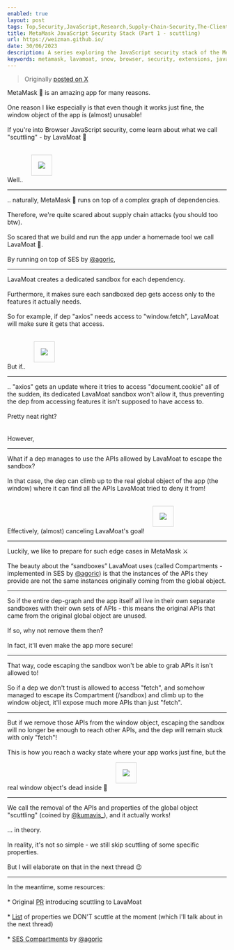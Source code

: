 ```yaml
---
enabled: true
layout: post
tags: Top,Security,JavaScript,Research,Supply-Chain-Security,The-Client-Side,Browser,MetaMask,LavaMoat,Web3,Featured-on-X
title: MetaMask JavaScript Security Stack (Part 1 - scuttling)
url: https://weizman.github.io/
date: 30/06/2023
description: A series exploring the JavaScript security stack of the MetaMask browser wallet (part 1 - LavaMoat scuttling)
keywords: metamask, lavamoat, snow, browser, security, extensions, javascript, iframe, xss, supply chain, research, keylogging, csp, scuttling
---
```


<style>
        .post {
            max-width: 80vh;
        }
        IMG {
            border: solid 1px lightgray;
            padding: 15px;
            margin: 15px;
        }
    </style>

<blockquote><p>Originally <a href="https://twitter.com/WeizmanGal/status/1674751159003914240">posted on X</a></p></blockquote>
        
<div id=container>
    

MetaMask 🦊 is an amazing app for many reasons.<br>
<br>
One reason I like especially is that even though it works just fine, the window object of the app is (almost) unusable!<br>
<br>
If you're into Browser JavaScript security, come learn about what we call "scuttling" - by LavaMoat 🌋<br>
<br>
Well.. <span class="entity-image"><a href="https://pbs.twimg.com/media/Fz3pTDwaUAcTwYK.jpg" target="_blank"><img src="https://pbs.twimg.com/media/Fz3pTDwaUAcTwYK.jpg" class=" b-loaded"></a></span>
<sup class="tw-permalink"><i class="fas fa-link"></i></sup>
<hr>
.. naturally, MetaMask 🦊 runs on top of a complex graph of dependencies.<br>
<br>
Therefore, we're quite scared about supply chain attacks (you should too btw).<br>
<br>
So scared that we build and run the app under a homemade tool we call LavaMoat 🌋.<br>
<br>
By running on top of SES by <a href="https://x.com/@agoric">@agoric</a>,
<sup class="tw-permalink"><i class="fas fa-link"></i></sup>
<hr>
LavaMoat creates a dedicated sandbox for each dependency.<br>
<br>
Furthermore, it makes sure each sandboxed dep gets access only to the features it actually needs.<br>
<br>
So for example, if dep "axios" needs access to "window.fetch", LavaMoat will make sure it gets that access.<br>
<br>
But if.. <span class="entity-image"><a href="https://pbs.twimg.com/media/Fz3pT7maUAAgw6o.jpg" target="_blank"><img src="https://pbs.twimg.com/media/Fz3pT7maUAAgw6o.jpg" class=" b-loaded"></a></span>
<sup class="tw-permalink"><i class="fas fa-link"></i></sup>
<hr>
.. "axios" gets an update where it tries to access "document.cookie" all of the sudden, its dedicated LavaMoat sandbox won't allow it, thus preventing the dep from accessing features it isn't supposed to have access to.<br>
<br>
Pretty neat right?<br>
<br>
<a class="entity-url" data-preview="true" href="https://github.com/LavaMoat/LavaMoat#how-lavamoat-works" style="display: none;">github.com/LavaMoat/LavaMoat</a>
<br>
However,
<sup class="tw-permalink"><i class="fas fa-link"></i></sup>
<div>
</div><hr>
What if a dep manages to use the APIs allowed by LavaMoat to escape the sandbox?<br>
<br>
In that case, the dep can climb up to the real global object of the app (the window) where it can find all the APIs LavaMoat tried to deny it from!<br>
<br>
Effectively, (almost) canceling LavaMoat's goal! <span class="entity-image"><a href="https://pbs.twimg.com/media/Fz3pUyUaIAAoWp_.png" target="_blank"><img src="https://pbs.twimg.com/media/Fz3pUyUaIAAoWp_.png" class=" b-loaded"></a></span>
<sup class="tw-permalink"><i class="fas fa-link"></i></sup>
<hr>
Luckily, we like to prepare for such edge cases in MetaMask ⚔️<br>
<br>
The beauty about the “sandboxes” LavaMoat uses (called Compartments - implemented in SES by <a href="https://x.com/@agoric">@agoric</a>) is that the instances of the APIs they provide are not the same instances originally coming from the global object.
<sup class="tw-permalink"><i class="fas fa-link"></i></sup>
<hr>
So if the entire dep-graph and the app itself all live in their own separate sandboxes with their own sets of APIs - this means the original APIs that came from the original global object are unused.<br>
<br>
If so, why not remove them then?<br>
<br>
In fact, it'll even make the app more secure!
<sup class="tw-permalink"><i class="fas fa-link"></i></sup>
<hr>
That way, code escaping the sandbox won't be able to grab APIs it isn't allowed to!<br>
<br>
So if a dep we don't trust is allowed to access "fetch", and somehow managed to escape its Compartment (/sandbox) and climb up to the window object, it'll expose much more APIs than just "fetch".
<sup class="tw-permalink"><i class="fas fa-link"></i></sup>
<hr>
But if we remove those APIs from the window object, escaping the sandbox will no longer be enough to reach other APIs, and the dep will remain stuck with only "fetch"!<br>
<br>
This is how you reach a wacky state where your app works just fine, but the real window object's dead inside 🥲 <span class="entity-image"><a href="https://pbs.twimg.com/media/Fz3pVyjagAAlegz.png" target="_blank"><img src="https://pbs.twimg.com/media/Fz3pVyjagAAlegz.png" class=" b-loaded"></a></span>
<sup class="tw-permalink"><i class="fas fa-link"></i></sup>
<hr>
We call the removal of the APIs and properties of the global object "scuttling" (coined by <a href="https://x.com/@kumavis_">@kumavis_</a>), and it actually works!<br>
<br>
... in theory.<br>
<br>
In reality, it's not so simple - we still skip scuttling of some specific properties.<br>
<br>
But I will elaborate on that in the next thread 😉
<sup class="tw-permalink"><i class="fas fa-link"></i></sup>
<hr>
In the meantime, some resources:<br>
<br>
* Original <a href="https://github.com/LavaMoat/LavaMoat/pull/360">PR</a> introducing scuttling to LavaMoat <br>
<br>
* <a href="https://github.com/MetaMask/metamask-extension/pull/17276/files#diff-d2cbf252783e5836a01b2eb1f9604a8452edc4eb3891baa61d1df758bdc501a1">List</a> of properties we DON'T scuttle at the moment (which I'll talk about in the next thread)<br>
<br>
* <a href="https://github.com/endojs/endo/blob/master/packages/ses/README.md#compartment">SES Compartments</a> by <a href="https://x.com/@agoric">@agoric</a>
</div>
